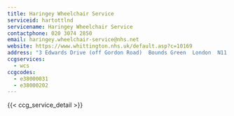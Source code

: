 ```yaml
---
title: Haringey Wheelchair Service
serviceid: hartottlnd
servicename: Haringey Wheelchair Service
contactphone: 020 3074 2850
email: haringey.wheelchair-service@nhs.net
website: https://www.whittington.nhs.uk/default.asp?c=10169
address: "3 Edwards Drive (off Gordon Road)  Bounds Green  London  N11 2HD"
ccgservices:
  - wcs
ccgcodes:
  - e38000031
  - e38000202
---
```


{{< ccg_service_detail >}}
